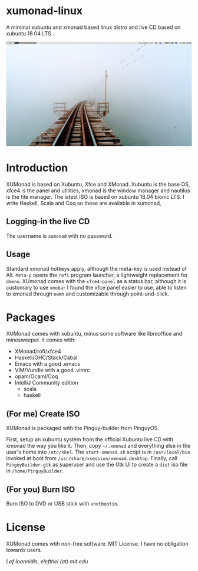 # xumonad-linux
A minimal xubuntu and xmonad based linux distro and live CD based on xubuntu 18.04 LTS.

![screenshot](https://raw.githubusercontent.com/elefthei/xumonad-linux/master/assets/screenshot.png)

# Introduction
XUMonad is based on Xubuntu, Xfce and XMonad. Xubuntu is the base OS, xfce4 is the panel and utilities, xmonad is the window
manager and nautilus is the file manager. The latest ISO is based on xubuntu 18.04 bionic LTS. I write Haskell, Scala and Coq
so these are available in xumonad,

## Logging-in the live CD
The username is `xumonad` with no password.

## Usage
Standard xmonad hotkeys apply, although the meta-key is used instead of Alt. `Meta-p` opens the `rofi` program launcher,
a lightweight replacement for `dmenu`. XUmonad comes with the `xfce4-panel` as a status bar, although it is customary
to use `xmobar` I found the xfce panel easier to use, able to listen to xmonad through `ewmh` and customizable through point-and-click.

# Packages
XUMonad comes with xubuntu, minus some software like libreoffice and minesweeper. It comes with:
- XMonad/rofi/xfce4
- Haskell/GHC/Stack/Cabal
- Emacs with a good .emacs
- VIM/Vundle with a good .vimrc
- opam/Ocaml/Coq
- IntelliJ Community edition
  + scala
  + haskell

## (For me) Create ISO
XUMonad is packaged with the Pinguy-builder from PinguyOS.

First, setup an xubuntu system from the official Xubuntu live CD with xmonad the way you like it.
Then, copy `~/.xmonad` and everything else in the user's home into `/etc/skel`.
The `start-xmonad.sh` script is in `/usr/local/bin` invoked at boot from `/usr/share/xsession/xmonad.desktop`.
Finally, call `PinguyBuilder-gtk` as superuser and use the Gtk UI to create a `dist` iso file in `/home/PinguyBuilder`.

## (For you) Burn ISO
Burn ISO to DVD or USB stick with `unetbootin`.

# License

XUMonad comes wtih non-free software.
MIT License. I have no obligation towards users.

*Lef Ioannidis, elefthei (at) mit.edu*
